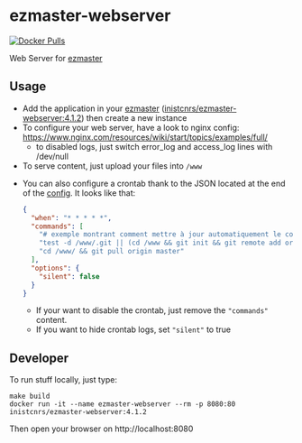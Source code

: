 # ezmaster-webserver

[![Docker Pulls](https://img.shields.io/docker/pulls/inistcnrs/ezmaster-webserver.svg)](https://registry.hub.docker.com/u/inistcnrs/ezmaster-webserver/)

Web Server for [ezmaster](https://github.com/Inist-CNRS/ezmaster)

## Usage

- Add the application in your [ezmaster](https://github.com/Inist-CNRS/ezmaster) ([inistcnrs/ezmaster-webserver:4.1.2](https://hub.docker.com/r/inistcnrs/ezmaster-webserver/tags/)) then create a new instance
- To configure your web server, have a look to nginx config:
  https://www.nginx.com/resources/wiki/start/topics/examples/full/
  - to disabled logs, just switch error_log and access_log lines with /dev/null
- To serve content, just upload your files into `/www`

* You can also configure a crontab thank to the JSON located at the end of the [config](https://github.com/Inist-CNRS/ezmaster-webserver/blob/master/nginx.conf#L60-L71). It looks like that:

  ```json
  {
    "when": "* * * * *",
    "commands": [
      "# exemple montrant comment mettre à jour automatiquement le contenu de /www depuis un dépôt git",
      "test -d /www/.git || (cd /www && git init && git remote add origin https://github.com/istex/istex.github.io)",
      "cd /www/ && git pull origin master"
    ],
    "options": {
      "silent": false
    }
  }
  ```

  * If your want to disable the crontab, just remove the `"commands"` content.
  * If you want to hide crontab logs, set `"silent"` to true

## Developer

To run stuff locally, just type:

```
make build
docker run -it --name ezmaster-webserver --rm -p 8080:80 inistcnrs/ezmaster-webserver:4.1.2
```

Then open your browser on http://localhost:8080

